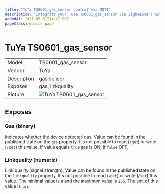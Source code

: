 ```yaml
---
title: "TuYa TS0601_gas_sensor control via MQTT"
description: "Integrate your TuYa TS0601_gas_sensor via Zigbee2MQTT with whatever smart home infrastructure you are using without the vendors bridge or gateway."
addedAt: 2021-05-01T14:47:09Z
pageClass: device-page
---
```


<!-- !!!! -->
<!-- ATTENTION: This file is auto-generated through docgen! -->
<!-- You can only edit the "Notes"-Section between the two comment lines "Notes BEGIN" and "Notes END". -->
<!-- Do not use h1 or h2 heading within "## Notes"-Section. -->
<!-- !!!! -->

# TuYa TS0601_gas_sensor

|     |     |
|-----|-----|
| Model | TS0601_gas_sensor  |
| Vendor  | TuYa  |
| Description | gas sensor |
| Exposes | gas, linkquality |
| Picture | ![TuYa TS0601_gas_sensor](https://www.zigbee2mqtt.io/images/devices/TS0601_gas_sensor.jpg) |


<!-- Notes BEGIN: You can edit here. Add "## Notes" headline if not already present. -->


<!-- Notes END: Do not edit below this line -->


## Exposes

### Gas (binary)
Indicates whether the device detected gas.
Value can be found in the published state on the `gas` property.
It's not possible to read (`/get`) or write (`/set`) this value.
If value equals `true` gas is ON, if `false` OFF.

### Linkquality (numeric)
Link quality (signal strength).
Value can be found in the published state on the `linkquality` property.
It's not possible to read (`/get`) or write (`/set`) this value.
The minimal value is `0` and the maximum value is `255`.
The unit of this value is `lqi`.

